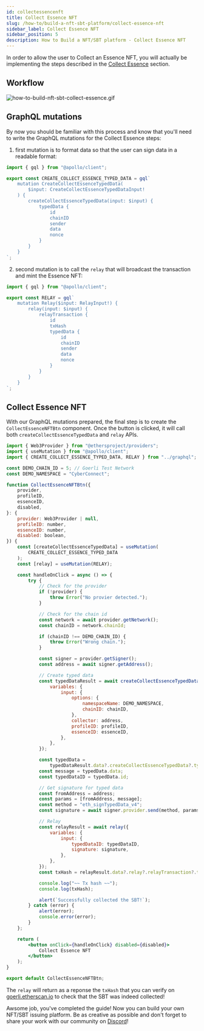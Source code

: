 ```yaml
---
id: collectessencenft
title: Collect Essence NFT
slug: /how-to/build-a-nft-sbt-platform/collect-essence-nft
sidebar_label: Collect Essence NFT
sidebar_position: 5
description: How to Build a NFT/SBT platform - Collect Essence NFT
---
```


In order to allow the user to Collect an Essence NFT, you will actually be implementing the steps described in the [Collect Essence](/guides/mutation/collect-essence) section.

## Workflow

![how-to-build-nft-sbt-collect-essence.gif](/gif/how-to-build-nft-sbt-collect-essence.gif)

## GraphQL mutations

By now you should be familiar with this process and know that you'll need to write the GraphQL mutations for the Collect Essence steps:

1. first mutation is to format data so that the user can sign data in a readable format:

```jsx title="/src/graphql/CreateCollectEssenceTypedData.ts"
import { gql } from "@apollo/client";

export const CREATE_COLLECT_ESSENCE_TYPED_DATA = gql`
    mutation CreateCollectEssenceTypedData(
        $input: CreateCollectEssenceTypedDataInput!
    ) {
        createCollectEssenceTypedData(input: $input) {
            typedData {
                id
                chainID
                sender
                data
                nonce
            }
        }
    }
`;
```

2. second mutation is to call the `relay` that will broadcast the transaction and mint the Essence NFT:

```jsx title="/src/graphql/Relay.ts"
import { gql } from "@apollo/client";

export const RELAY = gql`
    mutation Relay($input: RelayInput!) {
        relay(input: $input) {
            relayTransaction {
                id
                txHash
                typedData {
                    id
                    chainID
                    sender
                    data
                    nonce
                }
            }
        }
    }
`;
```

## Collect Essence NFT

With our GraphQL mutations prepared, the final step is to create the `CollectEssenceNFTBtn` component. Once the button is clicked, it will call both `createCollectEssenceTypedData` and `relay` APIs.

```jsx title="src/components/CollectEssenceNFTBtn.tsx"
import { Web3Provider } from "@ethersproject/providers";
import { useMutation } from "@apollo/client";
import { CREATE_COLLECT_ESSENCE_TYPED_DATA, RELAY } from "../graphql";

const DEMO_CHAIN_ID = 5; // Goerli Test Network
const DEMO_NAMESPACE = "CyberConnect";

function CollectEssenceNFTBtn({
    provider,
    profileID,
    essenceID,
    disabled,
}: {
    provider: Web3Provider | null,
    profileID: number,
    essenceID: number,
    disabled: boolean,
}) {
    const [createCollectEssenceTypedData] = useMutation(
        CREATE_COLLECT_ESSENCE_TYPED_DATA
    );
    const [relay] = useMutation(RELAY);

    const handleOnClick = async () => {
        try {
            // Check for the provider
            if (!provider) {
                throw Error("No provier detected.");
            }

            // Check for the chain id
            const network = await provider.getNetwork();
            const chainID = network.chainId;

            if (chainID !== DEMO_CHAIN_ID) {
                throw Error("Wrong chain.");
            }

            const signer = provider.getSigner();
            const address = await signer.getAddress();

            // Create typed data
            const typedDataResult = await createCollectEssenceTypedData({
                variables: {
                    input: {
                        options: {
                            namespaceName: DEMO_NAMESPACE,
                            chainID: chainID,
                        },
                        collector: address,
                        profileID: profileID,
                        essenceID: essenceID,
                    },
                },
            });

            const typedData =
                typedDataResult.data?.createCollectEssenceTypedData?.typedData;
            const message = typedData.data;
            const typedDataID = typedData.id;

            // Get signature for typed data
            const fromAddress = address;
            const params = [fromAddress, message];
            const method = "eth_signTypedData_v4";
            const signature = await signer.provider.send(method, params);

            // Relay
            const relayResult = await relay({
                variables: {
                    input: {
                        typedDataID: typedDataID,
                        signature: signature,
                    },
                },
            });
            const txHash = relayResult.data?.relay?.relayTransaction?.txHash;

            console.log("~~ Tx hash ~~");
            console.log(txHash);

            alert(`Successfully collected the SBT!`);
        } catch (error) {
            alert(error);
            console.error(error);
        }
    };

    return (
        <button onClick={handleOnClick} disabled={disabled}>
            Collect Essence NFT
        </button>
    );
}

export default CollectEssenceNFTBtn;
```

The `relay` will return as a reponse the `txHash` that you can verify on [goerli.etherscan.io](https://goerli.etherscan.io/) to check that the SBT was indeed collected!

Awsome job, you've completed the guide! Now you can build your own NFT/SBT issuing platform. Be as creative as possible and don't forget to share your work with our community on [Discord](https://discord.com/invite/cUc8VRGmPs)!
